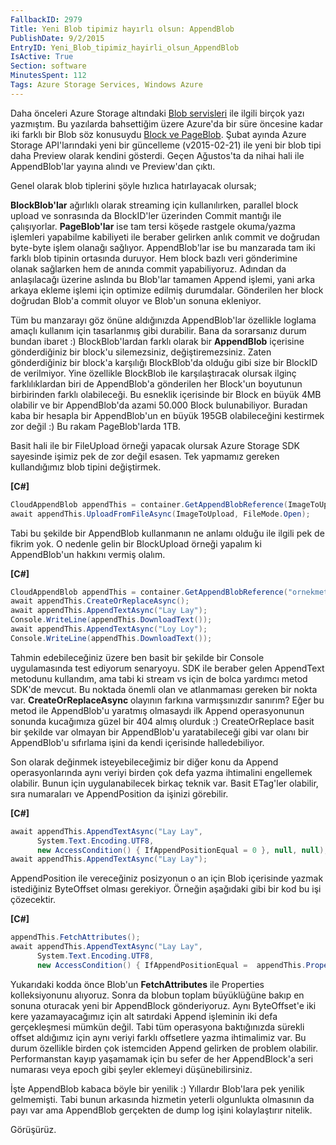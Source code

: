 ```yaml
---
FallbackID: 2979
Title: Yeni Blob tipimiz hayırlı olsun: AppendBlob
PublishDate: 9/2/2015
EntryID: Yeni_Blob_tipimiz_hayirli_olsun_AppendBlob
IsActive: True
Section: software
MinutesSpent: 112
Tags: Azure Storage Services, Windows Azure
---
```

Daha önceleri Azure Storage altındaki [Blob servisleri](http://daron.yondem.com/software/search/blob) ile ilgili birçok yazı yazmıştım. Bu yazılarda bahsettiğim üzere Azure'da bir süre öncesine kadar iki farklı bir Blob söz konusuydu [Block ve PageBlob](http://daron.yondem.com/software/post/BlockBlob_ve_PageBlob_Detaylari_SDK2_5). Şubat ayında Azure Storage API'larındaki yeni bir güncelleme (v2015-02-21) ile yeni bir blob tipi daha Preview olarak kendini gösterdi. Geçen Ağustos'ta da nihai hali ile AppendBlob'lar yayına alındı ve Preview'dan çıktı.

Genel olarak blob tiplerini şöyle hızlıca hatırlayacak olursak;

**BlockBlob'lar** ağırlıklı olarak streaming için kullanılırken, parallel block upload ve sonrasında da BlockID'ler üzerinden Commit mantığı ile çalışıyorlar. **PageBlob'lar** ise tam tersi köşede rastgele okuma/yazma işlemleri yapabilme kabiliyeti ile beraber gelirken anlık commit ve doğrudan byte-byte işlem olanağı sağlıyor. AppendBlob'lar ise bu manzarada tam iki farklı blob tipinin ortasında duruyor. Hem block bazlı veri gönderimine olanak sağlarken hem de anında commit yapabiliyoruz. Adından da anlaşılacağı üzerine aslında bu Blob'lar tamamen Append işlemi, yani arka arkaya ekleme işlemi için optimize edilmiş durumdalar. Gönderilen her block doğrudan Blob'a commit oluyor ve Blob'un sonuna ekleniyor.

Tüm bu manzarayı göz önüne aldığınızda AppendBlob'lar özellikle loglama amaçlı kullanım için tasarlanmış gibi durabilir. Bana da sorarsanız durum bundan ibaret :) BlockBlob'lardan farklı olarak bir **AppendBlob** içerisine gönderdiğiniz bir block'u silemezsiniz, değiştiremezsiniz. Zaten gönderdiğiniz bir block'a karşılığı BlockBlob'da olduğu gibi size bir BlockID de verilmiyor. Yine özellikle BlockBlob ile karşılaştıracak olursak ilginç farklılıklardan biri de AppendBlob'a gönderilen her Block'un boyutunun birbirinden farklı olabileceği. Bu esneklik içerisinde bir Block en büyük 4MB olabilir ve bir AppendBlob'da azami 50.000 Block bulunabiliyor. Buradan kaba bir hesapla bir AppendBlob'un en büyük 195GB olabileceğini kestirmek zor değil :) Bu rakam PageBlob'larda 1TB.

Basit hali ile bir FileUpload örneği yapacak olursak Azure Storage SDK sayesinde işimiz pek de zor değil esasen. Tek yapmamız gereken kullandığımız blob tipini değiştirmek.
**[C\#]**```cs
CloudAppendBlob appendThis = container.GetAppendBlobReference(ImageToUpload);
await appendThis.UploadFromFileAsync(ImageToUpload, FileMode.Open);
```
Tabi bu şekilde bir AppendBlob kullanmanın ne anlamı olduğu ile ilgili pek de fikrim yok. O nedenle gelin bir BlockUpload örneği yapalım ki AppendBlob'un hakkını vermiş olalım.

**[C\#]**
```cs
CloudAppendBlob appendThis = container.GetAppendBlobReference("ornekmetin.txt");
await appendThis.CreateOrReplaceAsync();
await appendThis.AppendTextAsync("Lay Lay");
Console.WriteLine(appendThis.DownloadText());
await appendThis.AppendTextAsync("Loy Loy");
Console.WriteLine(appendThis.DownloadText());
```

Tahmin edebileceğiniz üzere ben basit bir şekilde bir Console uygulamasında test ediyorum senaryoyu. SDK ile beraber gelen AppendText metodunu kullandım, ama tabi ki stream vs için de bolca yardımcı metod SDK'de mevcut. Bu noktada önemli olan ve atlanmaması gereken bir nokta var. **CreateOrReplaceAsync** olayının farkına varmışsınızdır sanırım? Eğer bu metod ile AppendBlob'u yaratmış olmasaydı ilk Append operasyonunun sonunda kucağımıza güzel bir 404 almış olurduk :) CreateOrReplace basit bir şekilde var olmayan bir AppendBlob'u yaratabileceği gibi var olanı bir AppendBlob'u sıfırlama işini da kendi içerisinde halledebiliyor. 

Son olarak değinmek isteyebileceğimiz bir diğer konu da Append operasyonlarında aynı veriyi birden çok defa yazma ihtimalini engellemek olabilir. Bunun için uygulanabilecek birkaç teknik var. Basit ETag'ler olabilir, sıra numaraları ve AppendPosition da işinizi görebilir. 

**[C\#]**
```cs
await appendThis.AppendTextAsync("Lay Lay", 
      System.Text.Encoding.UTF8, 
      new AccessCondition() { IfAppendPositionEqual = 0 }, null, null);
await appendThis.AppendTextAsync("Lay Lay");
```     
AppendPosition ile vereceğiniz posizyonun o an için Blob içerisinde yazmak istediğiniz ByteOffset olması gerekiyor. Örneğin aşağıdaki gibi bir kod bu işi çözecektir.

**[C\#]**
```cs
appendThis.FetchAttributes();
await appendThis.AppendTextAsync("Lay Lay",
      System.Text.Encoding.UTF8,
      new AccessCondition() { IfAppendPositionEqual =  appendThis.Properties.Length }, null, null);
```
Yukarıdaki kodda önce Blob'un **FetchAttributes** ile Properties kolleksiyonunu alıyoruz. Sonra da blobun toplam büyüklüğüne bakıp en sonuna oturacak yeni bir AppendBlock gönderiyoruz. Aynı ByteOffset'e iki kere yazamayacağımız için alt satırdaki Append işleminin iki defa gerçekleşmesi mümkün değil. Tabi tüm operasyona baktığınızda sürekli offset aldığımız için aynı veriyi farklı offsetlere yazma ihtimalimiz var. Bu durum özellikle birden çok istemciden Append gelirken de problem olabilir. Performanstan kayıp yaşamamak için bu sefer de her AppendBlock'a seri numarası veya epoch gibi şeyler eklemeyi düşünebilirsiniz.

İşte AppendBlob kabaca böyle bir yenilik :) Yıllardır Blob'lara pek yenilik gelmemişti. Tabi bunun arkasında hizmetin yeterli olgunlukta olmasının da payı var ama AppendBlob gerçekten de dump log işini kolaylaştırır nitelik. 

Görüşürüz.



